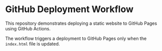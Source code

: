 # GitHub Deployment Workflow

This repository demonstrates deploying a static website to GitHub Pages using GitHub Actions.

The workflow triggers a deployment to GitHub Pages only when the `index.html` file is updated.
